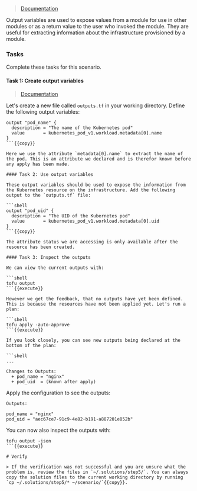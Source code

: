 > [Documentation](https://opentofu.org/docs/language/values/outputs/)

Output variables are used to expose values from a module for use in other modules or as a return value to the user who invoked the module. They are useful for extracting information about the infrastructure provisioned by a module.

### Tasks

Complete these tasks for this scenario.

#### Task 1: Create output variables

> [Documentation](https://opentofu.org/docs/language/values/outputs/#declaring-an-output-value)

Let's create a new file called `outputs.tf` in your working directory. Define the following output variables:

```shell
output "pod_name" {
  description = "The name of the Kubernetes pod"
  value       = kubernetes_pod_v1.workload.metadata[0].name
}
```{{copy}}

Here we use the attribute `metadata[0].name` to extract the name of the pod. This is an attribute we declared and is therefor known before any apply has been made. 

#### Task 2: Use output variables

These output variables should be used to expose the information from the Kubernetes resource on the infrastructure. Add the following output to the `outputs.tf` file:

```shell
output "pod_uid" {
  description = "The UID of the Kubernetes pod"
  value       = kubernetes_pod_v1.workload.metadata[0].uid
}
```{{copy}}

The attribute status we are accessing is only available after the resource has been created.

#### Task 3: Inspect the outputs

We can view the current outputs with:

```shell
tofu output
```{{execute}}

However we get the feedback, that no outputs have yet been defined. This is because the resources have not been applied yet. Let's run a plan:

```shell
tofu apply -auto-approve
```{{execute}}

If you look closely, you can see new outputs being declared at the bottom of the plan:

```shell
...

Changes to Outputs:
  + pod_name = "nginx"
  + pod_uid  = (known after apply)
```

Apply the configuration to see the outputs:

```shell
Outputs:

pod_name = "nginx"
pod_uid = "aec67ce7-91c9-4e82-b191-a887201e852b"
```

You can now also inspect the outputs with:

```shell
tofu output -json
```{{execute}}

# Verify

> If the verification was not successful and you are unsure what the problem is, review the files in `~/.solutions/step5/`. You can always copy the solution files to the current working directory by running `cp ~/.solutions/step5/* ~/scenario/`{{copy}}.
